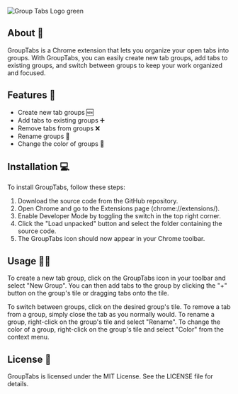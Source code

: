 ![Group Tabs Logo green](https://images2.imgbox.com/30/46/vY0uentL_o.png)

## About 📖

GroupTabs is a Chrome extension that lets you organize your open tabs into groups. With GroupTabs, you can easily create new tab groups, add tabs to existing groups, and switch between groups to keep your work organized and focused.

## Features 🚀

- Create new tab groups 🆕
- Add tabs to existing groups ➕
- Remove tabs from groups ❌
- Rename groups 📝
- Change the color of groups 🎨

## Installation 💻

To install GroupTabs, follow these steps:

1. Download the source code from the GitHub repository.
2. Open Chrome and go to the Extensions page (chrome://extensions/).
3. Enable Developer Mode by toggling the switch in the top right corner.
4. Click the "Load unpacked" button and select the folder containing the source code.
5. The GroupTabs icon should now appear in your Chrome toolbar.

## Usage 🧑‍💻

To create a new tab group, click on the GroupTabs icon in your toolbar and select "New Group". You can then add tabs to the group by clicking the "+" button on the group's tile or dragging tabs onto the tile.

To switch between groups, click on the desired group's tile. To remove a tab from a group, simply close the tab as you normally would. To rename a group, right-click on the group's tile and select "Rename". To change the color of a group, right-click on the group's tile and select "Color" from the context menu.

## License 📜

GroupTabs is licensed under the MIT License. See the LICENSE file for details.
